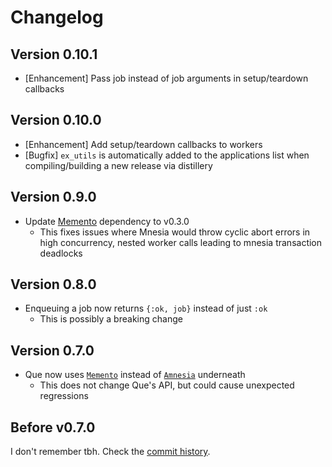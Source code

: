 Changelog
=========


## Version 0.10.1

 - [Enhancement] Pass job instead of job arguments in setup/teardown callbacks



## Version 0.10.0

 - [Enhancement] Add setup/teardown callbacks to workers
 - [Bugfix] `ex_utils` is automatically added to the applications list when
   compiling/building a new release via distillery



## Version 0.9.0

 - Update [Memento][memento] dependency to v0.3.0
     - This fixes issues where Mnesia would throw cyclic abort errors in high
       concurrency, nested worker calls leading to mnesia transaction deadlocks



## Version 0.8.0

 - Enqueuing a job now returns `{:ok, job}` instead of just `:ok`
     - This is possibly a breaking change



## Version 0.7.0

 - Que now uses [`Memento`][memento] instead of [`Amnesia`][amnesia] underneath
     - This does not change Que's API, but could cause unexpected regressions



## Before v0.7.0

I don't remember tbh. Check the [commit history][commits].



  [commits]: https://github.com/sheharyarn/que/commits/master
  [memento]: https://github.com/sheharyarn/memento
  [amnesia]: https://github.com/meh/amnesia/
